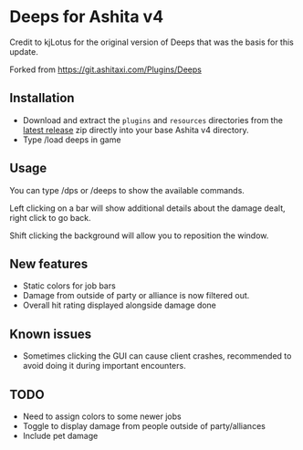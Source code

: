 # Deeps for Ashita v4
Credit to kjLotus for the original version of Deeps that was the basis for this update.

Forked from https://git.ashitaxi.com/Plugins/Deeps

## Installation
- Download and extract the ```plugins``` and ```resources``` directories from the [latest release](https://github.com/relliko/Deeps/releases/latest) zip directly into your base Ashita v4 directory.
- Type /load deeps in game


## Usage
You can type /dps or /deeps to show the available commands. 

Left clicking on a bar will show additional details about the damage dealt, right click to go back.

Shift clicking the background will allow you to reposition the window.


## New features 
- Static colors for job bars
- Damage from outside of party or alliance is now filtered out.
- Overall hit rating displayed alongside damage done


## Known issues
- Sometimes clicking the GUI can cause client crashes, recommended to avoid doing it during important encounters.


## TODO
- Need to assign colors to some newer jobs
- Toggle to display damage from people outside of party/alliances
- Include pet damage
